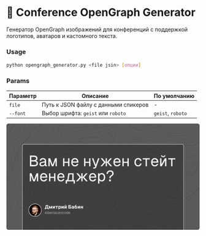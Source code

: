 # 🌌 Conference OpenGraph Generator

Генератор OpenGraph изображений для конференций с поддержкой логотипов, аватаров и кастомного текста.

### Usage

```bash
python opengraph_generator.py <file jsin> [опции]
```

### Params

| Параметр | Описание                             | По умолчанию      |
| -------- | ------------------------------------ | ----------------- |
| `file`   | Путь к JSON файлу с данными спикеров | -                 |
| `--font` | Выбор шрифта: `geist` или `roboto`   | `geist`, `roboto` |

![Пример сгенерированного изображения](./preview.png)
